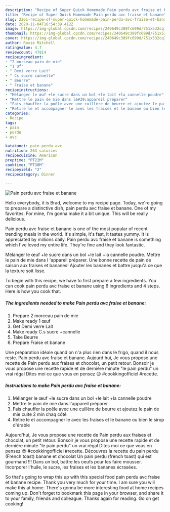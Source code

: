 ```yaml
---
description: "Recipe of Super Quick Homemade Pain perdu avc fraise et banane"
title: "Recipe of Super Quick Homemade Pain perdu avc fraise et banane"
slug: 2261-recipe-of-super-quick-homemade-pain-perdu-avc-fraise-et-banane
date: 2020-11-04T16:54:39.412Z
image: https://img-global.cpcdn.com/recipes/240649c389fc699d/751x532cq70/pain-perdu-avc-fraise-et-banane-photo-principale-de-la-recette.jpg
thumbnail: https://img-global.cpcdn.com/recipes/240649c389fc699d/751x532cq70/pain-perdu-avc-fraise-et-banane-photo-principale-de-la-recette.jpg
cover: https://img-global.cpcdn.com/recipes/240649c389fc699d/751x532cq70/pain-perdu-avc-fraise-et-banane-photo-principale-de-la-recette.jpg
author: Roxie Mitchell
ratingvalue: 4.7
reviewcount: 47814
recipeingredient:
- "2 morceau pain de mie"
- "1 uf"
- " Demi verre Lait"
- " Cs sucre cannelle"
- " Beurre"
- " Fraise et banane"
recipeinstructions:
- "Mélanger le œuf +le sucre dans un bol +le lait +la cannelle poudre"
- "Mettre le pain de mie dans l&#39;appareil préparer"
- "Fais chauffer la poêle avec une cuillère de beurre et ajoutez le pain de mie cuite 2 min chaq côté"
- "Retire le et accompagner le avec les fraises et le banane ou bien le sirop d&#39;érable"
categories:
- Recipe
tags:
- pain
- perdu
- avc

katakunci: pain perdu avc 
nutrition: 263 calories
recipecuisine: American
preptime: "PT22M"
cooktime: "PT30M"
recipeyield: "2"
recipecategory: Dinner

---
```



![Pain perdu avc fraise et banane](https://img-global.cpcdn.com/recipes/240649c389fc699d/751x532cq70/pain-perdu-avc-fraise-et-banane-photo-principale-de-la-recette.jpg)

Hello everybody, it is Brad, welcome to my recipe page. Today, we're going to prepare a distinctive dish, pain perdu avc fraise et banane. One of my favorites. For mine, I'm gonna make it a bit unique. This will be really delicious.

Pain perdu avc fraise et banane is one of the most popular of recent trending meals in the world. It's simple, it's fast, it tastes yummy. It is appreciated by millions daily. Pain perdu avc fraise et banane is something which I've loved my entire life. They're fine and they look fantastic.

Mélanger le œuf +le sucre dans un bol +le lait +la cannelle poudre. Mettre le pain de mie dans l &#39;appareil préparer. Une bonne recette de pain de saison aux fraises et bananes! Ajouter les bananes et battre jusqu&#39;à ce que la texture soit lisse.


To begin with this recipe, we have to first prepare a few ingredients. You can cook pain perdu avc fraise et banane using 6 ingredients and 4 steps. Here is how you cook that.

<!--inarticleads1-->

##### The ingredients needed to make Pain perdu avc fraise et banane:

1. Prepare 2 morceau pain de mie
1. Make ready 1 œuf
1. Get  Demi verre Lait
1. Make ready  C.s sucre +cannelle
1. Take  Beurre
1. Prepare  Fraise et banane


Une préparation idéale quand on n&#39;a plus rien dans le frigo, quand il nous reste. Pain perdu avc fraise et banane. Aujourd&#39;hui, Je vous propose une recette de Pain perdu aux fraises et chocolat, un petit retour. Bonsoir je vous propose une recette rapide et de dernière minute &#34;le pain perdu&#34; un vrai régal Dites moi ce que vous en pensez 😉 #cookkingofficiel #recette. 

<!--inarticleads2-->

##### Instructions to make Pain perdu avc fraise et banane:

1. Mélanger le œuf +le sucre dans un bol +le lait +la cannelle poudre
1. Mettre le pain de mie dans l&#39;appareil préparer
1. Fais chauffer la poêle avec une cuillère de beurre et ajoutez le pain de mie cuite 2 min chaq côté
1. Retire le et accompagner le avec les fraises et le banane ou bien le sirop d&#39;érable


Aujourd&#39;hui, Je vous propose une recette de Pain perdu aux fraises et chocolat, un petit retour. Bonsoir je vous propose une recette rapide et de dernière minute &#34;le pain perdu&#34; un vrai régal Dites moi ce que vous en pensez 😉 #cookkingofficiel #recette. Découvres la recette du pain perdu (French toast) banane et chocolat Un pain perdu (french toast) qui est gourmand !!! Dans un bol, battre les oeufs pour les faire mousser. Incorporer l&#39;huile, le sucre, les fraises et les bananes écrasées. 

So that's going to wrap this up with this special food pain perdu avc fraise et banane recipe. Thank you very much for your time. I am sure you will make this at home. There's gonna be more interesting food at home recipes coming up. Don't forget to bookmark this page in your browser, and share it to your family, friends and colleague. Thanks again for reading. Go on get cooking!
